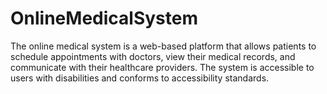 # OnlineMedicalSystem
 The online medical system is a web-based platform that allows patients to schedule appointments with doctors, view their medical records, and communicate with their healthcare providers. The system is accessible to users with disabilities and conforms to accessibility standards.
